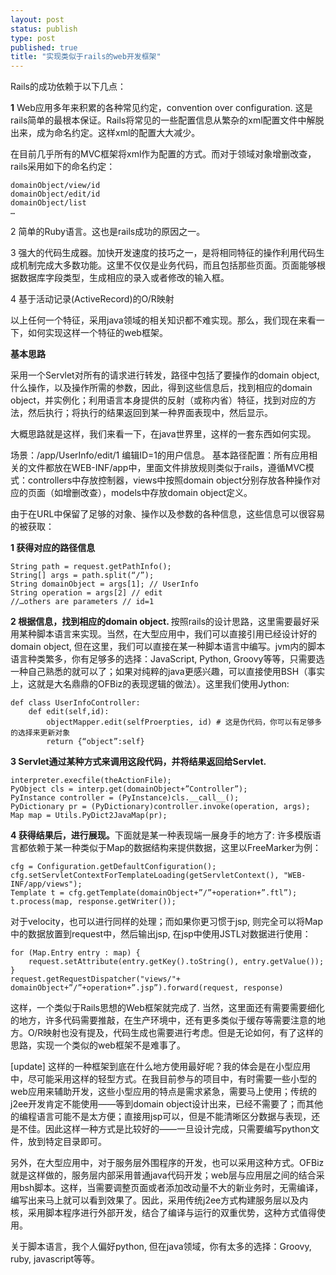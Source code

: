 ```yaml
--- 
layout: post
status: publish
type: post
published: true
title: "实现类似于rails的web开发框架"
---
```

Rails的成功依赖于以下几点：

<strong>1</strong> Web应用多年来积累的各种常见约定，convention over configuration. 这是rails简单的最根本保证。Rails将常见的一些配置信息从繁杂的xml配置文件中解脱出来，成为命名约定。这样xml的配置大大减少。

在目前几乎所有的MVC框架将xml作为配置的方式。而对于领域对象增删改查，rails采用如下的命名约定：

	domainObject/view/id
	domainObject/edit/id
	domainObject/list
	…

2 简单的Ruby语言。这也是rails成功的原因之一。

3 强大的代码生成器。加快开发速度的技巧之一，是将相同特征的操作利用代码生成机制完成大多数功能。这里不仅仅是业务代码，而且包括那些页面。页面能够根据数据库字段类型，生成相应的录入或者修改的输入框。

4 基于活动记录(ActiveRecord)的O/R映射

以上任何一个特征，采用java领域的相关知识都不难实现。那么，我们现在来看一下，如何实现这样一个特征的web框架。

<strong>基本思路</strong>

采用一个Servlet对所有的请求进行转发，路径中包括了要操作的domain object, 什么操作，以及操作所需的参数，因此，得到这些信息后，找到相应的domain object，并实例化；利用语言本身提供的反射（或称内省）特征，找到对应的方法，然后执行；将执行的结果返回到某一种界面表现中，然后显示。

大概思路就是这样，我们来看一下，在java世界里，这样的一套东西如何实现。

场景：/app/UserInfo/edit/1
编辑ID=1的用户信息。
基本路径配置：所有应用相关的文件都放在WEB-INF/app中，里面文件排放规则类似于rails，遵循MVC模式：controllers中存放控制器，views中按照domain object分别存放各种操作对应的页面（如增删改查），models中存放domain object定义。

由于在URL中保留了足够的对象、操作以及参数的各种信息，这些信息可以很容易的被获取：

<strong>1 获得对应的路径信息</strong>

	String path = request.getPathInfo();
	String[] args = path.split(“/”);
	String domainObject = args[1]; // UserInfo
	String operation = args[2] // edit
	//…others are parameters // id=1

<strong>2 根据信息，找到相应的domain object. </strong> 按照rails的设计思路，这里需要最好采用某种脚本语言来实现。当然，在大型应用中，我们可以直接引用已经设计好的domain object, 但在这里，我们可以直接在某一种脚本语言中编写。jvm内的脚本语言种类繁多，你有足够多的选择：JavaScript, Python, Groovy等等，只需要选一种自己熟悉的就可以了；如果对纯粹的java更感兴趣，可以直接使用BSH（事实上，这就是大名鼎鼎的OFBiz的表现逻辑的做法）。这里我们使用Jython: 

	def class UserInfoController:
		def edit(self,id):
			objectMapper.edit(selfProerpties, id) # 这是伪代码，你可以有足够多的选择来更新对象
			return {“object”:self}

<strong>3 Servlet通过某种方式来调用这段代码，并将结果返回给Servlet. </strong>

	interpreter.execfile(theActionFile);
	PyObject cls = interp.get(domainObject+”Controller”);
	PyInstance controller = (PyInstance)cls.__call__();
	PyDictionary pr = (PyDictionary)controller.invoke(operation, args);
	Map map = Utils.PyDict2JavaMap(pr);

<strong>4 获得结果后，进行展现。</strong>下面就是某一种表现端一展身手的地方了: 
许多模版语言都依赖于某一种类似于Map的数据结构来提供数据，这里以FreeMarker为例：

	cfg = Configuration.getDefaultConfiguration();
	cfg.setServletContextForTemplateLoading(getServletContext(), "WEB-INF/app/views");
	Template t = cfg.getTemplate(domainObject+”/”+operation+”.ftl”);
	t.process(map, response.getWriter());

对于velocity，也可以进行同样的处理；而如果你更习惯于jsp, 则完全可以将Map中的数据放置到request中，然后输出jsp, 在jsp中使用JSTL对数据进行使用：

	for (Map.Entry entry : map) {
		request.setAttribute(entry.getKey().toString(), entry.getValue());
	}
	request.getRequestDispatcher("views/"+ domainObject+”/”+operation+”.jsp”).forward(request, response)

这样，一个类似于Rails思想的Web框架就完成了. 当然，这里面还有需要需要细化的地方，许多代码需要推敲，在生产环境中，还有更多类似于缓存等需要注意的地方。O/R映射也没有提及，代码生成也需要进行考虑。但是无论如何，有了这样的思路，实现一个类似的web框架不是难事了。

[update] 这样的一种框架到底在什么地方使用最好呢？我的体会是在小型应用中，尽可能采用这样的轻型方式。在我目前参与的项目中，有时需要一些小型的web应用来辅助开发，这些小型应用的特点是需求紧急，需要马上使用；传统的j2ee开发肯定不能使用——等到domain object设计出来，已经不需要了；而其他的编程语言可能不是太方便；直接用jsp可以，但是不能清晰区分数据与表现，还是不佳。因此这样一种方式是比较好的——一旦设计完成，只需要编写python文件，放到特定目录即可。

另外，在大型应用中，对于服务层外围程序的开发，也可以采用这种方式。OFBiz就是这样做的，服务层内部采用普通java代码开发；web层与应用层之间的结合采用bsh脚本。这样，当需要调整页面或者添加改动量不大的新业务时，无需编译，编写出来马上就可以看到效果了。因此，采用传统j2ee方式构建服务层以及内核，采用脚本程序进行外部开发，结合了编译与运行的双重优势，这种方式值得使用。

关于脚本语言，我个人偏好python, 但在java领域，你有太多的选择：Groovy, ruby, javascript等等。
